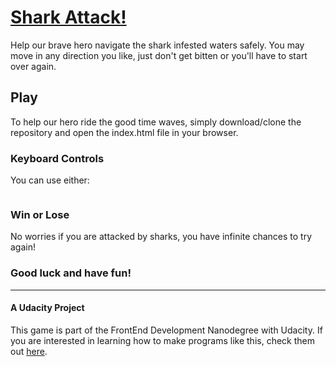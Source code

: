 # [Shark Attack!](https://github.com/blissophist/arcade-game)

Help our brave hero navigate the shark infested waters safely. You may move in any direction you like, just don't get bitten or you'll have to start over again.

## Play
To help our hero ride the good time waves, simply download/clone the repository and open the index.html file in your browser.

### Keyboard Controls
You can use either:

![<img align="center" alt="Keyboard Options">](http://sburngdl.weebly.com/uploads/8/8/9/0/88900840/arrow_orig.png)

### Win or Lose
No worries if you are attacked by sharks, you have infinite chances to try again!

### Good luck and have fun!

- - -

#### A Udacity Project
This game is part of the FrontEnd Development Nanodegree with Udacity. If you are interested in learning how to make programs like this, check them out [here](https://www.udacity.com/course/front-end-web-developer-nanodegree--nd001).
